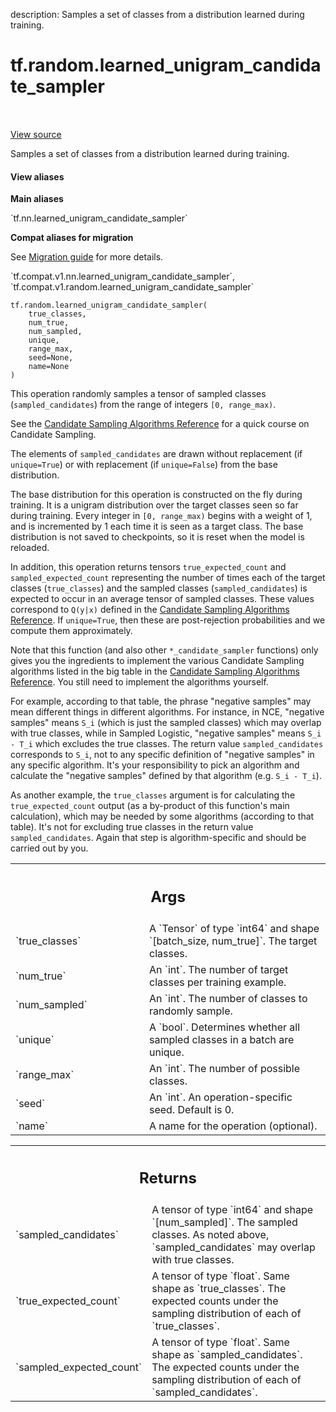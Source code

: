 description: Samples a set of classes from a distribution learned during training.

<div itemscope itemtype="http://developers.google.com/ReferenceObject">
<meta itemprop="name" content="tf.random.learned_unigram_candidate_sampler" />
<meta itemprop="path" content="Stable" />
</div>

# tf.random.learned_unigram_candidate_sampler

<!-- Insert buttons and diff -->

<table class="tfo-notebook-buttons tfo-api nocontent" align="left">

</table>

<a target="_blank" class="external" href="/code/stable/tensorflow/python/ops/candidate_sampling_ops.py">View source</a>



Samples a set of classes from a distribution learned during training.


<section class="expandable">
  <h4 class="showalways">View aliases</h4>
  <p>
<b>Main aliases</b>
<p>`tf.nn.learned_unigram_candidate_sampler`</p>

<b>Compat aliases for migration</b>
<p>See
<a href="https://www.tensorflow.org/guide/migrate">Migration guide</a> for
more details.</p>
<p>`tf.compat.v1.nn.learned_unigram_candidate_sampler`, `tf.compat.v1.random.learned_unigram_candidate_sampler`</p>
</p>
</section>

<pre class="devsite-click-to-copy prettyprint lang-py tfo-signature-link">
<code>tf.random.learned_unigram_candidate_sampler(
    true_classes,
    num_true,
    num_sampled,
    unique,
    range_max,
    seed=None,
    name=None
)
</code></pre>



<!-- Placeholder for "Used in" -->

This operation randomly samples a tensor of sampled classes
(`sampled_candidates`) from the range of integers `[0, range_max)`.

See the [Candidate Sampling Algorithms
Reference](http://www.tensorflow.org/extras/candidate_sampling.pdf)
for a quick course on Candidate Sampling.

The elements of `sampled_candidates` are drawn without replacement
(if `unique=True`) or with replacement (if `unique=False`) from
the base distribution.

The base distribution for this operation is constructed on the fly
during training.  It is a unigram distribution over the target
classes seen so far during training.  Every integer in `[0, range_max)`
begins with a weight of 1, and is incremented by 1 each time it is
seen as a target class.  The base distribution is not saved to checkpoints,
so it is reset when the model is reloaded.

In addition, this operation returns tensors `true_expected_count`
and `sampled_expected_count` representing the number of times each
of the target classes (`true_classes`) and the sampled
classes (`sampled_candidates`) is expected to occur in an average
tensor of sampled classes.  These values correspond to `Q(y|x)`
defined in the [Candidate Sampling Algorithms
Reference](http://www.tensorflow.org/extras/candidate_sampling.pdf).
If `unique=True`, then these are post-rejection probabilities and we
compute them approximately.

Note that this function (and also other `*_candidate_sampler`
functions) only gives you the ingredients to implement the various
Candidate Sampling algorithms listed in the big table in the
[Candidate Sampling Algorithms
Reference](http://www.tensorflow.org/extras/candidate_sampling.pdf). You
still need to implement the algorithms yourself.

For example, according to that table, the phrase "negative samples"
may mean different things in different algorithms. For instance, in
NCE, "negative samples" means `S_i` (which is just the sampled
classes) which may overlap with true classes, while in Sampled
Logistic, "negative samples" means `S_i - T_i` which excludes the
true classes. The return value `sampled_candidates` corresponds to
`S_i`, not to any specific definition of "negative samples" in any
specific algorithm. It's your responsibility to pick an algorithm
and calculate the "negative samples" defined by that algorithm
(e.g. `S_i - T_i`).

As another example, the `true_classes` argument is for calculating
the `true_expected_count` output (as a by-product of this function's
main calculation), which may be needed by some algorithms (according
to that table). It's not for excluding true classes in the return
value `sampled_candidates`. Again that step is algorithm-specific
and should be carried out by you.

<!-- Tabular view -->
 <table class="responsive fixed orange">
<colgroup><col width="214px"><col></colgroup>
<tr><th colspan="2"><h2 class="add-link">Args</h2></th></tr>

<tr>
<td>
`true_classes`<a id="true_classes"></a>
</td>
<td>
A `Tensor` of type `int64` and shape `[batch_size,
num_true]`. The target classes.
</td>
</tr><tr>
<td>
`num_true`<a id="num_true"></a>
</td>
<td>
An `int`.  The number of target classes per training example.
</td>
</tr><tr>
<td>
`num_sampled`<a id="num_sampled"></a>
</td>
<td>
An `int`.  The number of classes to randomly sample.
</td>
</tr><tr>
<td>
`unique`<a id="unique"></a>
</td>
<td>
A `bool`. Determines whether all sampled classes in a batch are
unique.
</td>
</tr><tr>
<td>
`range_max`<a id="range_max"></a>
</td>
<td>
An `int`. The number of possible classes.
</td>
</tr><tr>
<td>
`seed`<a id="seed"></a>
</td>
<td>
An `int`. An operation-specific seed. Default is 0.
</td>
</tr><tr>
<td>
`name`<a id="name"></a>
</td>
<td>
A name for the operation (optional).
</td>
</tr>
</table>



<!-- Tabular view -->
 <table class="responsive fixed orange">
<colgroup><col width="214px"><col></colgroup>
<tr><th colspan="2"><h2 class="add-link">Returns</h2></th></tr>

<tr>
<td>
`sampled_candidates`<a id="sampled_candidates"></a>
</td>
<td>
A tensor of type `int64` and shape
`[num_sampled]`. The sampled classes. As noted above,
`sampled_candidates` may overlap with true classes.
</td>
</tr><tr>
<td>
`true_expected_count`<a id="true_expected_count"></a>
</td>
<td>
A tensor of type `float`.  Same shape as
`true_classes`. The expected counts under the sampling distribution
of each of `true_classes`.
</td>
</tr><tr>
<td>
`sampled_expected_count`<a id="sampled_expected_count"></a>
</td>
<td>
A tensor of type `float`. Same shape as
`sampled_candidates`. The expected counts under the sampling distribution
of each of `sampled_candidates`.
</td>
</tr>
</table>

